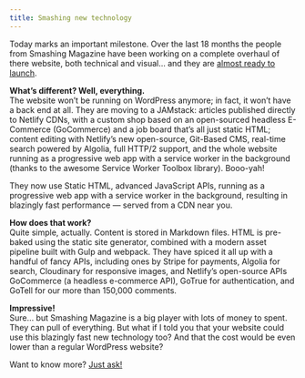 ```yaml
---
title: Smashing new technology
---
```



Today marks an important milestone. Over the last 18 months the people from Smashing Magazine have been working on a complete overhaul of there website, both technical and visual… and they are [almost ready to launch](https://next.smashingmagazine.com/2017/03/a-little-surprise-is-waiting-for-you-here--meet-the-next-smashing-magazine/).

**What’s different? Well, everything.**
<br>The website won’t be running on WordPress anymore; in fact, it won’t have a back end at all. They are moving to a JAMstack: articles published directly to Netlify CDNs, with a custom shop based on an open-sourced headless E-Commerce (GoCommerce) and a job board that’s all just static HTML; content editing with Netlify’s new open-source, Git-Based CMS, real-time search powered by Algolia, full HTTP/2 support, and the whole website running as a progressive web app with a service worker in the background (thanks to the awesome Service Worker Toolbox library). Booo-yah!

They now use Static HTML, advanced JavaScript APIs, running as a progressive web app with a service worker in the background, resulting in blazingly fast performance — served from a CDN near you.

**How does that work?**
<br>Quite simple, actually. Content is stored in Markdown files. HTML is pre-baked using the static site generator, combined with a modern asset pipeline built with Gulp and webpack. They have spiced it all up with a handful of fancy APIs, including ones by Stripe for payments, Algolia for search, Cloudinary for responsive images, and Netlify’s open-source APIs GoCommerce (a headless e-commerce API), GoTrue for authentication, and GoTell for our more than 150,000 comments.

**Impressive!**
<br>Sure… but Smashing Magazine is a big player with lots of money to spent. They can pull of everything. But what if I told you that your website could use this blazingly fast new technology too? And that the cost would be even lower than a regular WordPress website?

Want to know more? [Just ask!](/contact/)